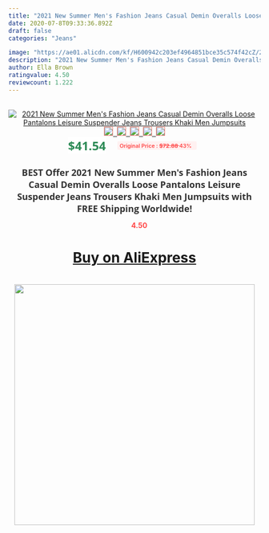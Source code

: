 ```yaml
---
title: "2021 New Summer Men's Fashion Jeans Casual Demin Overalls Loose Pantalons Leisure Suspender Jeans Trousers Khaki Men Jumpsuits"
date: 2020-07-8T09:33:36.892Z
draft: false
categories: "Jeans"

image: "https://ae01.alicdn.com/kf/H600942c203ef4964851bce35c574f42cZ/2021-New-Summer-Men-s-Fashion-Jeans-Casual-Demin-Overalls-Loose-Pantalons-Leisure-Suspender-Jeans-Trousers.jpg"
description: "2021 New Summer Men's Fashion Jeans Casual Demin Overalls Loose Pantalons Leisure Suspender Jeans Trousers Khaki Men Jumpsuits"
author: Ella Brown
ratingvalue: 4.50
reviewcount: 1.222
---
```

<br>
<div style="text-align: center;">
<a href="https://s.click.aliexpress.com/e/_AFo1VL" target="_blank" rel="nofollow noopener noreferrer"><img alt="2021 New Summer Men's Fashion Jeans Casual Demin Overalls Loose Pantalons Leisure Suspender Jeans Trousers Khaki Men Jumpsuits" class="magnifier-image" src="https://ae01.alicdn.com/kf/H600942c203ef4964851bce35c574f42cZ/2021-New-Summer-Men-s-Fashion-Jeans-Casual-Demin-Overalls-Loose-Pantalons-Leisure-Suspender-Jeans-Trousers.jpg_640x640.jpg">
<br>
<img style="border:1px solid salmon" src="https://ae01.alicdn.com/kf/H600942c203ef4964851bce35c574f42cZ/2021-New-Summer-Men-s-Fashion-Jeans-Casual-Demin-Overalls-Loose-Pantalons-Leisure-Suspender-Jeans-Trousers.jpg_120x120.jpg">&nbsp;&nbsp;<img style="border:1px solid salmon" src="https://ae01.alicdn.com/kf/H0443363da4ad46819694495503d8cb1aD/2021-New-Summer-Men-s-Fashion-Jeans-Casual-Demin-Overalls-Loose-Pantalons-Leisure-Suspender-Jeans-Trousers.jpg_120x120.jpg">&nbsp;&nbsp;<img style="border:1px solid salmon" src="https://ae01.alicdn.com/kf/H34f02e199c824960aeb02bd9f9bb1833u/2021-New-Summer-Men-s-Fashion-Jeans-Casual-Demin-Overalls-Loose-Pantalons-Leisure-Suspender-Jeans-Trousers.jpg_120x120.jpg">&nbsp;&nbsp;<img style="border:1px solid salmon" src="https://ae01.alicdn.com/kf/H80bcfe39fc5347ae90293250121a62ceI/2021-New-Summer-Men-s-Fashion-Jeans-Casual-Demin-Overalls-Loose-Pantalons-Leisure-Suspender-Jeans-Trousers.jpg_120x120.jpg">&nbsp;&nbsp;<img style="border:1px solid salmon" src="https://ae01.alicdn.com/kf/H20c5235e3d6642bfbc9af1a3acf8177fr/2021-New-Summer-Men-s-Fashion-Jeans-Casual-Demin-Overalls-Loose-Pantalons-Leisure-Suspender-Jeans-Trousers.jpg_120x120.jpg"></a></div><br0>
<div style="text-align: center;"><span style="background-color: white; border: 0px; box-sizing: border-box; color: seagreen; display: inline-block; font-family: &quot;open sans&quot; , &quot;arial&quot; , &quot;helvetica&quot; , sans-serif , &quot;heiti&quot;; font-size: 24px; font-stretch: inherit; font-weight: 700; line-height: inherit; margin: 0px 10px 0px 0px; padding: 0px; vertical-align: middle;">$41.54 </span>
<span style="background: rgb(255 , 241 , 241); border-radius: 3px; border: 0px; box-sizing: border-box; color: #ff4747; display: inline-block; font-family: inherit; font-size: 12px; font-stretch: inherit; font-style: inherit; font-variant: inherit; font-weight: 600; line-height: inherit; margin: 0px; padding: 2px 5px; transform: scale(0.9); vertical-align: middle;">Original Price : <b style="text-decoration: line-through;">$72.88 </b> 43%&nbsp;&nbsp;</span></div>
<h1 style="color: #333333; display: inline-block; font-family: &quot;open sans&quot; , &quot;arial&quot; , &quot;helvetica&quot; , sans-serif , &quot;heiti&quot;; font-size: 18px; font-stretch: inherit; font-weight: 700; text-align: center;">BEST Offer 2021 New Summer Men's Fashion Jeans Casual Demin Overalls Loose Pantalons Leisure Suspender Jeans Trousers Khaki Men Jumpsuits with FREE Shipping Worldwide!</h1>
<div style="color: #ff4747; text-align: center;">
<img src="https://4.bp.blogspot.com/-M0ZcTcb-5uY/XleCXlxnR4I/AAAAAAAAAEc/OrjgMkXV1oMQFaCRZj5HQwOCBcu3w1FegCPcBGAYYCw/s1600/star.png" style="height: 15px;">&nbsp;<b>4.50</b></div>
<div class="button_cont" align="center"><a class="buynow_a" href="https://s.click.aliexpress.com/e/_AFo1VL" target="_blank" rel="nofollow noopener noreferrer"><H1>Buy on AliExpress</H1></a></div><br>
<div class="separator" style="clear: both; text-align: center;">
<img src="https://lh3.googleusercontent.com/-pTy5HemUv9M/XlePHvY0dAI/AAAAAAAAAE4/0nX5iRUoIWY8eMW9Dpxeirr157OZliDIgCLcBGAsYHQ/s1600/badge.gif" width="480">
</div>

